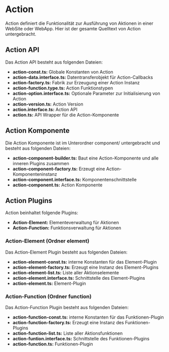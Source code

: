 # Action

Action definiert die Funktionalität zur Ausführung von Aktionen in einer WebSite oder WebApp.
Hier ist der gesamte Quelltext von Action untergebracht.


## Action API

Das Action API besteht aus folgenden Dateien:

* **action-const.ts:** Globale Konstanten von Action
* **action-data.interface.ts:** Datentransferobjekt für Action-Callbacks 
* **action-factory.ts:** Fabrik zur Erzeugung einer Action Instanz
* **action-function.type.ts:** Action Funktionstypen
* **action-option.interface.ts:** Optionale Parameter zur Initialisierung von Action
* **action-version.ts:** Action Version
* **action.interface.ts:** Action API 
* **action.ts:** API Wrapper für die Action-Komponente


## Action Komponente

Die Action Komponente ist im Unterordner component/ untergebracht und besteht aus folgenden Dateien:

* **action-component-builder.ts:** Baut eine Action-Komponente und alle inneren Plugins zusammen 
* **action-component-factory.ts:** Erzeugt eine Action-Komponenteninstanz
* **action-component.interface.ts:** Komponentenschnittstelle
* **action-component.ts:** Action Komponente


## Action Plugins

Action beinhaltet folgende Plugins:

* **Action-Element:** Elementeverwaltung für Aktionen
* **Action-Function:** Funktionsverwaltung für Aktionen


### Action-Element (Ordner element)

Das Action-Element Plugin besteht aus folgenden Dateien:

* **action-element-const.ts:** interne Konstanten für das Element-Plugin
* **action-element-factory.ts:** Erzeugt eine Instanz des Element-Plugins
* **action-element-list.ts:** Liste aller Aktionselemente
* **action-element.interface.ts:** Schnittstelle des Element-Plugins
* **action-element.ts:** Element-Plugin


### Action-Function (Ordner function)

Das Action-Function Plugin besteht aus folgenden Dateien:

* **action-function-const.ts:** interne Konstanten für das Funktionen-Plugin
* **action-function-factory.ts:** Erzeugt eine Instanz des Funktionen-Plugins
* **action-function-list.ts:** Liste aller Aktionsfunktionen
* **action-funtion.interface.ts:** Schnittstelle des Funktionen-Plugins
* **action-function.ts:** Funktionen-Plugin
